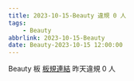 ```yaml
---
title: 2023-10-15-Beauty 違規 0 人
tags:
    - Beauty
abbrlink: 2023-10-15-Beauty
date: Beauty-2023-10-15 12:00:00
---
```

Beauty 板 [板規連結](https://www.ptt.cc/bbs/Beauty/M.1630069980.A.84B.html)
昨天違規 0 人
